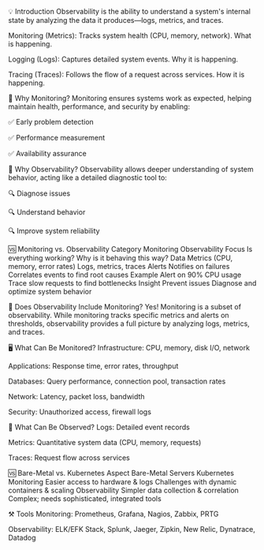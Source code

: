 
💡 Introduction
Observability is the ability to understand a system's internal state by analyzing the data it produces—logs, metrics, and traces.

Monitoring (Metrics): Tracks system health (CPU, memory, network).
What is happening.

Logging (Logs): Captures detailed system events.
Why it is happening.

Tracing (Traces): Follows the flow of a request across services.
How it is happening.



🤔 Why Monitoring?
Monitoring ensures systems work as expected, helping maintain health, performance, and security by enabling:

✅ Early problem detection

✅ Performance measurement

✅ Availability assurance

🤔 Why Observability?
Observability allows deeper understanding of system behavior, acting like a detailed diagnostic tool to:

🔍 Diagnose issues

🔍 Understand behavior

🔍 Improve system reliability



🆚 Monitoring vs. Observability
Category	Monitoring	Observability
Focus	Is everything working?	Why is it behaving this way?
Data	Metrics (CPU, memory, error rates)	Logs, metrics, traces
Alerts	Notifies on failures	Correlates events to find root causes
Example	Alert on 90% CPU usage	Trace slow requests to find bottlenecks
Insight	Prevent issues	Diagnose and optimize system behavior

🔭 Does Observability Include Monitoring?
Yes!
Monitoring is a subset of observability. While monitoring tracks specific metrics and alerts on thresholds, observability provides a full picture by analyzing logs, metrics, and traces.

🖥️ What Can Be Monitored?
Infrastructure: CPU, memory, disk I/O, network

Applications: Response time, error rates, throughput

Databases: Query performance, connection pool, transaction rates

Network: Latency, packet loss, bandwidth

Security: Unauthorized access, firewall logs

👀 What Can Be Observed?
Logs: Detailed event records

Metrics: Quantitative system data (CPU, memory, requests)

Traces: Request flow across services

🆚 Bare-Metal vs. Kubernetes
Aspect	Bare-Metal Servers	Kubernetes
Monitoring	Easier access to hardware & logs	Challenges with dynamic containers & scaling
Observability	Simpler data collection & correlation	Complex; needs sophisticated, integrated tools

⚒️ Tools
Monitoring:
Prometheus, Grafana, Nagios, Zabbix, PRTG

Observability:
ELK/EFK Stack, Splunk, Jaeger, Zipkin, New Relic, Dynatrace, Datadog

